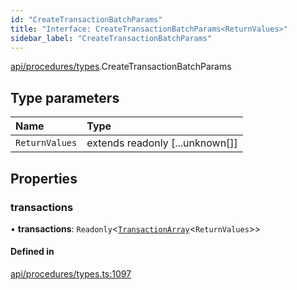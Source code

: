 ```yaml
---
id: "CreateTransactionBatchParams"
title: "Interface: CreateTransactionBatchParams<ReturnValues>"
sidebar_label: "CreateTransactionBatchParams"
---
```


[api/procedures/types](../../../../../modules/API/Procedures/Types/Types.md).CreateTransactionBatchParams

## Type parameters

| Name | Type |
| :------ | :------ |
| `ReturnValues` | extends readonly [...unknown[]] |

## Properties

### transactions

• **transactions**: `Readonly`\<[`TransactionArray`](../../../../../modules/Types/Types.md#transactionarray)\<`ReturnValues`\>\>

#### Defined in

[api/procedures/types.ts:1097](https://github.com/PolymeshAssociation/polymesh-sdk/blob/daafaa68f/src/api/procedures/types.ts#L1097)
